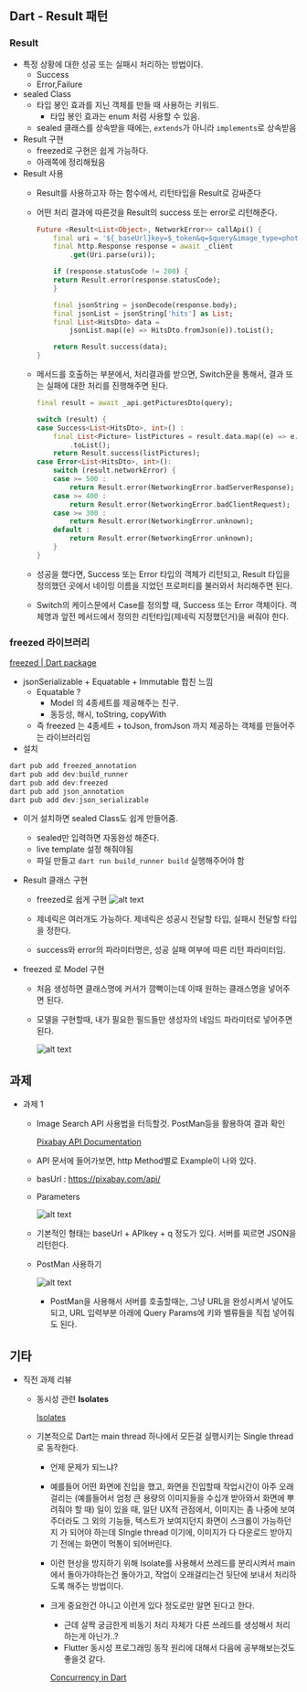 ## Dart - Result 패턴

### Result

- 특정 상황에 대한 성공 또는 실패시 처리하는 방법이다.
    - Success
    - Error,Failure
- sealed Class
    - 타입 봉인 효과를 지닌 객체를 만들 때 사용하는 키워드.
        - 타입 봉인 효과는 enum 처럼 사용할 수 있음.
    - sealed 클래스를 상속받을 때에는, `extends`가 아니라 `implements`로 상속받음
- Result 구현
    - freezed로 구현은 쉽게 가능하다.
    - 아래쪽에 정리해뒀음
- Result 사용
    - Result를 사용하고자 하는 함수에서, 리턴타입을 Result로 감싸준다
    - 어떤 처리 결과에 따른것을 Result의 success 또는 error로 리턴해준다.
    
        ```dart
        Future <Result<List<Object>, NetworkError>> callApi() {
            final uri = '${_baseUrl}key=$_token&q=$query&image_type=photo';
            final http.Response response = await _client
                .get(Uri.parse(uri));
        
            if (response.statusCode != 200) {
            return Result.error(response.statusCode);
            }
        
            final jsonString = jsonDecode(response.body);
            final jsonList = jsonString['hits'] as List;
            final List<HitsDto> data =
                jsonList.map((e) => HitsDto.fromJson(e)).toList();
        
            return Result.success(data);
        }
        ```
    
    - 메서드를 호출하는 부분에서, 처리결과를 받으면, Switch문을 통해서, 결과 또는 실패에 대한 처리를 진행해주면 된다.
    
        ```dart
        final result = await _api.getPicturesDto(query);
        
        switch (result) {
        case Success<List<HitsDto>, int>() :
            final List<Picture> listPictures = result.data.map((e) => e.toPicture())
                .toList();
            return Result.success(listPictures);
        case Error<List<HitsDto>, int>():
            switch (result.networkError) {
            case >= 500 :
                return Result.error(NetworkingError.badServerResponse);
            case >= 400 :
                return Result.error(NetworkingError.badClientRequest);
            case >= 300 :
                return Result.error(NetworkingError.unknown);
            default :
                return Result.error(NetworkingError.unknown);
            }
        }
        ```
    
    - 성공을 했다면, Success 또는 Error 타입의 객체가 리턴되고, Result 타입을 정의했던 곳에서 네이밍 이름을 지었던 프로퍼티를 불러와서 처리해주면 된다.
    - Switch의 케이스문에서 Case를 정의할 때, Success 또는 Error 객체이다. 객체명과 앞전 메서드에서 정의한 리턴타입(제네릭 지정했던거)을 써줘야 한다.

### freezed 라이브러리

[freezed | Dart package](https://pub.dev/packages/freezed)

- jsonSerializable + Equatable + Immutable 합친 느낌
    - Equatable ?
        - Model 의 4종세트를 제공해주는 친구.
        - 동등성, 해시, toString, copyWith
    - 즉 freezed 는 4종세트 + toJson, fromJson 까지 제공하는 객체를 만들어주는 라이브러리임
- 설치

```dart
dart pub add freezed_annotation
dart pub add dev:build_runner
dart pub add dev:freezed
dart pub add json_annotation
dart pub add dev:json_serializable

```

- 이거 설치하면 sealed Class도 쉽게 만들어줌.
    - sealed만 입력하면 자동완성 해준다.
    - live template 설정 해줘야됨
    - 파일 만들고 `dart run build_runner build` 실행해주어야 함

- Result 클래스 구현
    - freezed로 쉽게 구현
        ![alt text](<스크린샷 2024-04-01 오후 5.25.40.png>)
        
        
    - 제네릭은 여러개도 가능하다. 제네릭은 성공시 전달할 타입, 실패시 전달할 타입을 정한다.
    - success와 error의 파라미터명은, 성공 실패 여부에 따른 리턴 파라미터임.

- freezed 로 Model 구현
    - 처음 생성하면 클래스명에 커서가 깜빡이는데 이때 원하는 클래스명을 넣어주면 된다.
    - 모델을 구현할때, 내가 필요한 필드들만 생성자의 네임드 파라미터로 넣어주면 된다.
        
        ![alt text](<스크린샷 2024-04-01 오후 5.25.56.png>)
        

## 과제

- 과제 1
    - Image Search API 사용법을 터득할것. PostMan등을 활용하여 결과 확인
        
        [Pixabay API Documentation](https://pixabay.com/api/docs/)
        
    - API 문서에 들어가보면, http Method별로 Example이 나와 있다.
    - basUrl : https://pixabay.com/api/
    - Parameters
        
        ![alt text](<스크린샷 2024-04-01 오후 10.51.56.png>)
        
    - 기본적인 형태는 baseUrl + APIkey + q 정도가 있다. 서버를 찌르면 JSON을 리턴한다.
    - PostMan 사용하기
        
        ![alt text](<스크린샷 2024-04-01 오후 2.20.23.png>)
        
        - PostMan을 사용해서 서버를 호출할때는, 그냥 URL을 완성시켜서 넣어도 되고, URL 입력부분 아래에 Query Params에 키와 밸류들을 직접 넣어줘도 된다.

## 기타

- 직전 과제 리뷰
    - 동시성 관련 **Isolates**
        
        [Isolates](https://dart.dev/language/isolates)
        
    - 기본적으로 Dart는 main thread 하나에서 모든걸 실행시키는 Single thread로 동작한다.
        - 언제 문제가 되느냐?
        - 예를들어 어떤 화면에 진입을 했고, 화면을 진입할때 작업시간이 아주 오래걸리는 (예를들어서 엄청 큰 용량의 이미지들을 수십개 받아와서 화면에 뿌려줘야 할 때) 일이 있을 때, 일단 UX적 관점에서, 이미지는 좀 나중에 보여주더라도 그 외의 기능들, 텍스트가 보여지던지 화면이 스크롤이 가능하던지 가 되어야 하는데 SIngle thread 이기에, 이미지가 다 다운로드 받아지기 전에는 화면이 먹통이 되어버린다.
        - 이런 현상을 방지하기 위해 Isolate를 사용해서 쓰레드를 분리시켜서 main 에서 돌아가야하는건 돌아가고, 작업이 오래걸리는건 뒷단에 보내서 처리하도록 해주는 방법이다.
        - 크게 중요한건 아니고 이런게 있다 정도로만 알면 된다고 한다.
            - 근데 살짝 궁금한게 비동기 처리 자체가 다른 쓰레드를 생성해서 처리하는게 아닌가..?
            - Flutter 동시성 프로그래밍 동작 원리에 대해서 다음에 공부해보는것도 좋을것 같다.
            
            [Concurrency in Dart](https://dart.dev/language/concurrency)